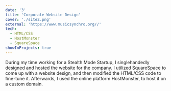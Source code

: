 ```yaml
---
date: '3'
title: 'Corporate Website Design'
cover: './site2.png'
external: 'https://www.musicsynchro.org//'
tech:
  - HTML/CSS
  - HostMonster
  - SquareSpace
showInProjects: true
---
```


During my time working for a Stealth Mode Startup, I singlehandedly designed and hosted the website for the company. I utilized SquareSpace to come up with a website design, and then modified the HTML/CSS code to fine-tune it. Afterwards, I used the online platform HostMonster, to host it on a custom domain.
